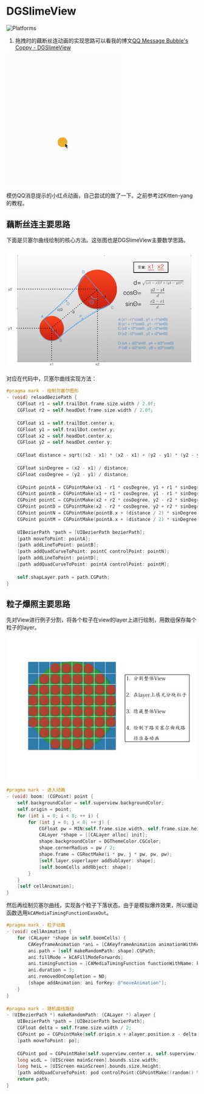 # DGSlimeView

![Platforms](https://cocoapod-badges.herokuapp.com/p/MZTimerLabel/badge.png)

1. 拖拽时的藕断丝连动画的实现思路可以看我的博文[QQ Message Bubble's Coppy - DGSlimeView](http://desgard.com/2016/05/28/DGSlimeView/)

<img src="/source/progress.gif" alt="img" width="300px">

模仿QQ消息提示的小红点动画，自己尝试的做了一下。之前参考过Kitten-yang的教程。

## 藕断丝连主要思路

下面是贝塞尔曲线绘制的核心方法。这张图也是DGSlimeView主要数学思路。

![img](/source/source1.png)

对应在代码中，贝塞尔曲线实现方法：

```Objective-C
#pragma mark - 绘制贝塞尔图形
- (void) reloadBeziePath {
    CGFloat r1 = self.trailDot.frame.size.width / 2.0f;
    CGFloat r2 = self.headDot.frame.size.width / 2.0f;
    
    CGFloat x1 = self.trailDot.center.x;
    CGFloat y1 = self.trailDot.center.y;
    CGFloat x2 = self.headDot.center.x;
    CGFloat y2 = self.headDot.center.y;
    
    CGFloat distance = sqrt((x2 - x1) * (x2 - x1) + (y2 - y1) * (y2 - y1));
    
    CGFloat sinDegree = (x2 - x1) / distance;
    CGFloat cosDegree = (y2 - y1) / distance;
    
    CGPoint pointA = CGPointMake(x1 - r1 * cosDegree, y1 + r1 * sinDegree);
    CGPoint pointB = CGPointMake(x1 + r1 * cosDegree, y1 - r1 * sinDegree);
    CGPoint pointC = CGPointMake(x2 + r2 * cosDegree, y2 - r2 * sinDegree);
    CGPoint pointD = CGPointMake(x2 - r2 * cosDegree, y2 + r2 * sinDegree);
    CGPoint pointN = CGPointMake(pointB.x + (distance / 2) * sinDegree, pointB.y + (distance / 2) * cosDegree);
    CGPoint pointM = CGPointMake(pointA.x + (distance / 2) * sinDegree, pointA.y + (distance / 2) * cosDegree);
    
    UIBezierPath *path = [UIBezierPath bezierPath];
    [path moveToPoint: pointA];
    [path addLineToPoint: pointB];
    [path addQuadCurveToPoint: pointC controlPoint: pointN];
    [path addLineToPoint: pointD];
    [path addQuadCurveToPoint: pointA controlPoint: pointM];
    
    self.shapLayer.path = path.CGPath;
}
```

## 粒子爆照主要思路

先对View进行例子分割，将各个粒子在view的layer上进行绘制，用数组保存每个粒子的layer。

![img](/source/source2.jpeg)

```Objective-C
#pragma mark - 进入动画
- (void) boom: (CGPoint) point {
    self.backgroundColor = self.superview.backgroundColor;
    self.origin = point;
    for (int i = 0; i < 8; ++ i) {
        for (int j = 0; j < 8; ++ j) {
            CGFloat pw = MIN(self.frame.size.width, self.frame.size.height) / 8.f;
            CALayer *shape = [[CALayer alloc] init];
            shape.backgroundColor = DGThemeColor.CGColor;
            shape.cornerRadius = pw / 2;
            shape.frame = CGRectMake(i * pw, j * pw, pw, pw);
            [self.layer.superlayer addSublayer: shape];
            [self.boomCells addObject: shape];
        }
    }
    [self cellAnimation];
}
```

然后再绘制贝塞尔曲线，实现各个粒子下落状态。由于是模拟爆炸效果，所以缓动函数选用`kCAMediaTimingFunctionEaseOut`。

```Objective-C
#pragma mark - 粒子动画
- (void) cellAnimation {
    for (CALayer *shape in self.boomCells) {
        CAKeyframeAnimation *ani = [CAKeyframeAnimation animationWithKeyPath: @"position"];
        ani.path = [self makeRandomPath: shape].CGPath;
        ani.fillMode = kCAFillModeForwards;
        ani.timingFunction = [CAMediaTimingFunction functionWithName: kCAMediaTimingFunctionEaseOut];
        ani.duration = 3;
        ani.removedOnCompletion = NO;
        [shape addAnimation: ani forKey: @"moveAnimation"];
    }
}

#pragma mark - 随机曲线路径
- (UIBezierPath *) makeRandomPath: (CALayer *) alayer {
    UIBezierPath *path = [UIBezierPath bezierPath];
    CGFloat delta = self.frame.size.width / 2;
    CGPoint po = CGPointMake(self.origin.x + alayer.position.x - delta, self.origin.y + alayer.position.y - delta);
    [path moveToPoint: po];
    
    CGPoint pod = CGPointMake(self.superview.center.x, self.superview.frame.size.height * 4);
    long widL = [UIScreen mainScreen].bounds.size.width;
    long heiL = [UIScreen mainScreen].bounds.size.height;
    [path addQuadCurveToPoint: pod controlPoint:CGPointMake((random() % widL), random() % heiL)];
    return path;
}
```
